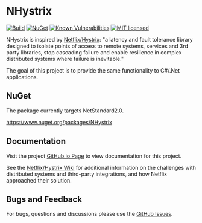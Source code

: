 # NHystrix

[![Build](https://milestonetg.visualstudio.com/_apis/public/build/definitions/8468d2c8-8497-4e19-9420-4dfcb015c134/26/badge)](https://milestonetg.visualstudio.com/Milestone/_build/index?definitionId=26)
[![NuGet](https://img.shields.io/nuget/vpre/NHystrix.svg?semVer=2.0.0)](https://www.nuget.org/packages/NHystrix/)
[![Known Vulnerabilities](https://snyk.io/test/github/milestonetg/nhystrix/badge.svg)](https://snyk.io/test/github/milestonetg/nhystrix)
[![MIT licensed](https://img.shields.io/badge/license-MIT-blue.svg)](https://raw.githubusercontent.com/milestonetg/nhystrix/master/LICENSE)

NHystrix is inspired by [Netflix/Hystrix](https://github.com/Netflix/Hystrix): "a latency and fault tolerance library designed to isolate points of access to remote systems, services and 3rd party libraries, stop cascading failure and enable resilience in complex distributed systems where failure is inevitable."

The goal of this project is to provide the same functionality to C#/.Net applications.

## NuGet

The package currently targets NetStandard2.0.

https://www.nuget.org/packages/NHystrix

## Documentation

Visit the project [GitHub.io Page](https://milestonetg.github.io/NHystrix) to view documentation for this project.

See the [Netflix/Hystrix Wiki](https://github.com/Netflix/Hystrix/wiki) for additional information on the challenges with distributed systems and 
third-party integrations, and how Netflix approached their solution.

## Bugs and Feedback

For bugs, questions and discussions please use the [GitHub Issues](https://github.com/milestonetg/NHystrix/issues).
